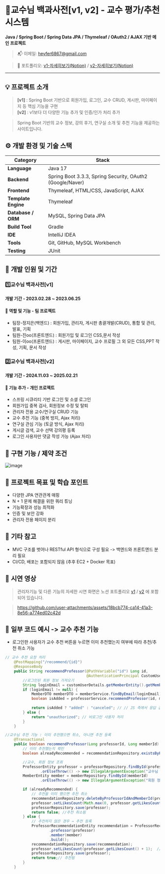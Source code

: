 # 📖교수님 백과사전[v1, v2] - 교수 평가/추천 시스템

**Java / Spring Boot / Spring Data JPA / Thymeleaf / OAuth2 / AJAX 기반 메인 프로젝트**

> 📬 이메일: heyfer6867@gmail.com

> 💼 포트폴리오:  [v1-자세히보기(Notion)](https://unique-income-725.notion.site/v1-141042ddfb21400796d8bfb57cb196e8?source=copy_link) / [v2-자세히보기(Notion)](https://unique-income-725.notion.site/v2-35886184f1134aaebc02db5441b9508d?source=copy_link) 
---

## 💡 프로젝트 소개
> **[v1]** : Spring Boot 기반으로 회원가입, 로그인, 교수 CRUD, 게시판, 마이페이지 등 핵심 기능을 구현  
> **[v2]** : v1보다 더 다양한 기능 추가 및 인증/인가 처리 추가

> Spring Boot 기반의 교수 정보, 강의 후기, 연구실 소개 및 추천 기능을 제공하는 사이트입니다.

## ⚙️ 개발 환경 및 기술 스택

| Category            | Stack                                                                 |
|-----------------    |-----------------------------------------------------------------------|
| **Language**        | Java 17                                                               |
| **Backend**         | Spring Boot 3.3.3, Spring Security, OAuth2 (Google/Naver)             |
| **Frontend**        | Thymeleaf, HTML/CSS, JavaScript, AJAX                                 |
| **Template Engine** | Thymeleaf                                                             |
| **Database / ORM**  | MySQL, Spring Data JPA                                                |
| **Build Tool**      | Gradle                                                                |
| **IDE**             | IntelliJ IDEA                                                         |
| **Tools**           | Git, GitHub, MySQL Workbench                                          |
| **Testing**         |JUnit                                                                  |


## 👥 개발 인원 및 기간

### 1️⃣교수님 백과사전[v1]
#### 개발 기간 - 2023.02.28 ~ 2023.06.25
#### 📌 역할 및 기능 - 팀 프로젝트
- 팀장-정지은(백엔드) : 회원가입, 관리자, 게시판 총괄개발(CRUD), 통합 및 관리, 발표, 기획
- 팀원-진oo(프론트엔드) : 회원가입 및 로그인 CSS,문서 작성
- 팀원-이oo(프론트엔드) : 게시판, 마이페이지, 교수 프로필 그 외 모든 CSS,PPT 작성, 기획, 문서 작성
  
### 2️⃣교수님 백과사전[v2]
#### 개발 기간 - 2024.11.03 ~ 2025.02.21
#### 📌 기능 추가 - 개인 프로젝트 
- 스프링 시큐리티 기반 로그인 및 소셜 로그인
- 회원가입 중복 검사, 회원정보 수정 및 탈퇴
- 관리자 전용 교수/연구실 CRUD 기능
- 교수 추천 기능 (중복 방지, Ajax 처리)
- 연구실 관심 기능 (토글 방식, Ajax 처리)
- 게시글 검색, 교수 선택 강의평 등록
- 로그인 사용자만 댓글 작성 가능 (Ajax 처리)

## 🔗 구현 기능 / 제약 조건

<img alt="image" src="https://github.com/user-attachments/assets/56e22cb7-04f7-4ba3-b629-6af9a59e1e5e" />


## 📌 프로젝트 목표 및 학습 포인트
- 다양한 JPA 연관관계 매핑
- N + 1 문제 해결을 위한 쿼리 튜닝
- 기능확장과 성능 최적화
- 인증 및 보안 강화
- 관리자 전용 페이지 분리

## 📎 기타 참고
- MVC 구조를 벗어나 RESTful API 형식으로 구성 필요 -> 백엔드와 프론트엔드 분리 필요
- CI/CD, 배포는 포함되지 않음 (추후 EC2 + Docker 목표)

## 🧩 시연 영상

> 관리자기능 및 다른 기능의 자세한 시연 화면은 노션 포트폴리오 [v1](https://unique-income-725.notion.site/v1-141042ddfb21400796d8bfb57cb196e8?source=copy_link) / [v2](https://unique-income-725.notion.site/v2-35886184f1134aaebc02db5441b9508d?source=copy_link) 에 포함되어 있습니다.

> https://github.com/user-attachments/assets/18bcb774-ca14-41a3-8e56-a774ed02c42d

## 📌 일부 코드 예시 -> 교수 추천 기능

- 로그인한 사용자가 교수 추천 버튼을 누르면 이미 추천했는지 여부에 따라 추천/추천 취소 가능

```java
// 교수 추천 요청 처리
    @PostMapping("/recommend/{id}")
    @ResponseBody
    public String recommendProfessor(@PathVariable("id") Long id,
                                     @AuthenticationPrincipal CustomUserDetails customUserDetails) {
        //로그인된 회원 정보 가져오기
        String loginEmail = customUserDetails.getMemberEntity().getMemberEmail();
        if (loginEmail != null) {
            MemberDTO memberDTO = memberService.findByEmail(loginEmail); // 회원 정보 조회
            boolean isAdded = professorService.recommendProfessor(id, memberDTO.getId()); // 추천 or 추천 취소 처리
  
            return isAdded ? "added" : "canceled"; // // JS 측에서 응답 값을 기준으로 UI 처리
        } else {
            return "unauthorized"; // 비로그인 사용자 처리
        }
    }
```

```java
//교수님 추천 기능 : 이미 추천했으면 취소, 아니면 추천 등록
    @Transactional
    public boolean recommendProfessor(Long professorId, Long memberId) {
        // 이미 추천했는지 확인
        boolean alreadyRecommended = recommendationRepository.existsByProfessorIdAndMemberId(professorId, memberId);

        //교수, 회원 정보 조회
        ProfessorEntity professor = professorRepository.findById(professorId)
                .orElseThrow(() -> new IllegalArgumentException("교수님 찾을 수 없음"));
        MemberEntity member = memberRepository.findById(memberId)
                .orElseThrow(() -> new IllegalArgumentException("회원 정보 찾을 수 없음"));

        if (alreadyRecommended) {
            // 추천을 이미 했으면 추천 취소
            recommendationRepository.deleteByProfessorIdAndMemberId(professorId, memberId);
            professor.setLikesCount(Math.max(0, professor.getLikesCount() - 1)); //추천 수 감소 (최소 0으로 방어)
            professorRepository.save(professor);
            return false; //추천 취소됨
        } else {
            // 추천하지 않은 경우 → 추천 등록
            ProfessorRecommendationEntity recommendation = ProfessorRecommendationEntity.builder()
                    .professor(professor)
                    .member(member)
                    .build();
            recommendationRepository.save(recommendation);
            professor.setLikesCount(professor.getLikesCount() + 1);  // 추천 수 증가
            professorRepository.save(professor);
            return true;// 추천됨
        }
    }
```


